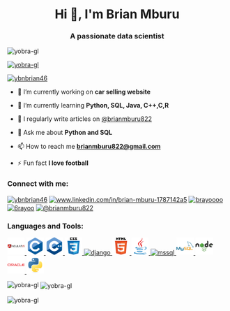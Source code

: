 <h1 align="center">Hi 👋, I'm Brian Mburu</h1>
<h3 align="center">A passionate data scientist</h3>

<p align="left"> <img src="https://komarev.com/ghpvc/?username=yobra-gl&label=Profile%20views&color=0e75b6&style=flat" alt="yobra-gl" /> </p>

<p align="left"> <a href="https://github.com/ryo-ma/github-profile-trophy"><img src="https://github-profile-trophy.vercel.app/?username=yobra-gl" alt="yobra-gl" /></a> </p>

<p align="left"> <a href="https://twitter.com/ybnbrian46" target="blank"><img src="https://img.shields.io/twitter/follow/ybnbrian46?logo=twitter&style=for-the-badge" alt="ybnbrian46" /></a> </p>

- 🔭 I’m currently working on **car selling website**

- 🌱 I’m currently learning **Python, SQL, Java, C++,C,R**

- 📝 I regularly write articles on [@brianmburu822](@brianmburu822)

- 💬 Ask me about **Python and SQL**

- 📫 How to reach me **brianmburu822@gmail.com**

- ⚡ Fun fact **I love football**

<h3 align="left">Connect with me:</h3>
<p align="left">
<a href="https://twitter.com/ybnbrian46" target="blank"><img align="center" src="https://raw.githubusercontent.com/rahuldkjain/github-profile-readme-generator/master/src/images/icons/Social/twitter.svg" alt="ybnbrian46" height="30" width="40" /></a>
<a href="https://linkedin.com/in/www.linkedin.com/in/brian-mburu-1787142a5" target="blank"><img align="center" src="https://raw.githubusercontent.com/rahuldkjain/github-profile-readme-generator/master/src/images/icons/Social/linked-in-alt.svg" alt="www.linkedin.com/in/brian-mburu-1787142a5" height="30" width="40" /></a>
<a href="https://kaggle.com/brayoooo" target="blank"><img align="center" src="https://raw.githubusercontent.com/rahuldkjain/github-profile-readme-generator/master/src/images/icons/Social/kaggle.svg" alt="brayoooo" height="30" width="40" /></a>
<a href="https://instagram.com/6rayoo" target="blank"><img align="center" src="https://raw.githubusercontent.com/rahuldkjain/github-profile-readme-generator/master/src/images/icons/Social/instagram.svg" alt="6rayoo" height="30" width="40" /></a>
<a href="https://medium.com/@brianmburu822" target="blank"><img align="center" src="https://raw.githubusercontent.com/rahuldkjain/github-profile-readme-generator/master/src/images/icons/Social/medium.svg" alt="@brianmburu822" height="30" width="40" /></a>
</p>

<h3 align="left">Languages and Tools:</h3>
<p align="left"> <a href="https://angular.io" target="_blank" rel="noreferrer"> <img src="https://raw.githubusercontent.com/devicons/devicon/master/icons/angularjs/angularjs-original-wordmark.svg" alt="angularjs" width="40" height="40"/> </a> <a href="https://www.cprogramming.com/" target="_blank" rel="noreferrer"> <img src="https://raw.githubusercontent.com/devicons/devicon/master/icons/c/c-original.svg" alt="c" width="40" height="40"/> </a> <a href="https://www.w3schools.com/cpp/" target="_blank" rel="noreferrer"> <img src="https://raw.githubusercontent.com/devicons/devicon/master/icons/cplusplus/cplusplus-original.svg" alt="cplusplus" width="40" height="40"/> </a> <a href="https://www.w3schools.com/css/" target="_blank" rel="noreferrer"> <img src="https://raw.githubusercontent.com/devicons/devicon/master/icons/css3/css3-original-wordmark.svg" alt="css3" width="40" height="40"/> </a> <a href="https://www.djangoproject.com/" target="_blank" rel="noreferrer"> <img src="https://cdn.worldvectorlogo.com/logos/django.svg" alt="django" width="40" height="40"/> </a> <a href="https://www.w3.org/html/" target="_blank" rel="noreferrer"> <img src="https://raw.githubusercontent.com/devicons/devicon/master/icons/html5/html5-original-wordmark.svg" alt="html5" width="40" height="40"/> </a> <a href="https://www.java.com" target="_blank" rel="noreferrer"> <img src="https://raw.githubusercontent.com/devicons/devicon/master/icons/java/java-original.svg" alt="java" width="40" height="40"/> </a> <a href="https://www.microsoft.com/en-us/sql-server" target="_blank" rel="noreferrer"> <img src="https://www.svgrepo.com/show/303229/microsoft-sql-server-logo.svg" alt="mssql" width="40" height="40"/> </a> <a href="https://www.mysql.com/" target="_blank" rel="noreferrer"> <img src="https://raw.githubusercontent.com/devicons/devicon/master/icons/mysql/mysql-original-wordmark.svg" alt="mysql" width="40" height="40"/> </a> <a href="https://nodejs.org" target="_blank" rel="noreferrer"> <img src="https://raw.githubusercontent.com/devicons/devicon/master/icons/nodejs/nodejs-original-wordmark.svg" alt="nodejs" width="40" height="40"/> </a> <a href="https://www.oracle.com/" target="_blank" rel="noreferrer"> <img src="https://raw.githubusercontent.com/devicons/devicon/master/icons/oracle/oracle-original.svg" alt="oracle" width="40" height="40"/> </a> <a href="https://www.python.org" target="_blank" rel="noreferrer"> <img src="https://raw.githubusercontent.com/devicons/devicon/master/icons/python/python-original.svg" alt="python" width="40" height="40"/> </a> </p>

<p><img align="left" src="https://github-readme-stats.vercel.app/api/top-langs?username=yobra-gl&show_icons=true&locale=en&layout=compact" alt="yobra-gl" /></p>

<p>&nbsp;<img align="center" src="https://github-readme-stats.vercel.app/api?username=yobra-gl&show_icons=true&locale=en" alt="yobra-gl" /></p>

<p><img align="center" src="https://github-readme-streak-stats.herokuapp.com/?user=yobra-gl&" alt="yobra-gl" /></p>

